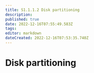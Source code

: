 ```yaml
---
title: S1.1.1.2 Disk partitioning
description: 
published: true
date: 2022-12-16T07:55:49.583Z
tags: 
editor: markdown
dateCreated: 2022-12-16T07:53:35.740Z
---
```


# Disk partitioning

